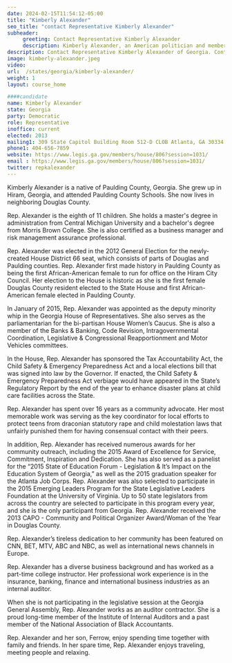 ```yaml
---
date: 2024-02-15T11:54:12-05:00
title: "Kimberly Alexander"
seo_title: "contact Representative Kimberly Alexander"
subheader:
     greeting: Contact Representative Kimberly Alexander
     description: Kimberly Alexander, an American politician and member of the Democratic Party, has been serving as a member of the Georgia House of Representatives, representing District 66, since assuming office on January 14, 2013.
description: Contact Representative Kimberly Alexander of Georgia. Contact information for Kimberly Alexander includes email address, phone number, and mailing address.
image: kimberly-alexander.jpeg
video:
url:  /states/georgia/kimberly-alexander/
weight: 1
layout: course_home

####candidate
name: Kimberly Alexander
state: Georgia
party: Democratic
role: Representative
inoffice: current
elected: 2013
mailing1: 309 State Capitol Building Room 512-D CLOB Atlanta, GA 30334
phone1: 404-656-7859
website: https://www.legis.ga.gov/members/house/806?session=1031/
email : https://www.legis.ga.gov/members/house/806?session=1031/
twitter: repkalexander
---
```


Kimberly Alexander is a native of Paulding County, Georgia. She grew up in Hiram, Georgia, and attended Paulding County Schools. She now lives in neighboring Douglas County.

Rep. Alexander is the eighth of 11 children. She holds a master's degree in administration from Central Michigan University and a bachelor's degree from Morris Brown College. She is also certified as a business manager and risk management assurance professional.

Rep. Alexander was elected in the 2012 General Election for the newly-created House District 66 seat, which consists of parts of Douglas and Paulding counties. Rep. Alexander first made history in Paulding County as being the first African-American female to run for office on the Hiram City Council. Her election to the House is historic as she is the first female Douglas County resident elected to the State House and first African-American female elected in Paulding County.

In January of 2015, Rep. Alexander was appointed as the deputy minority whip in the Georgia House of Representatives. She also serves as the parliamentarian for the bi-partisan House Women’s Caucus. She is also a member of the Banks & Banking, Code Revision, Intragovernmental Coordination, Legislative & Congressional Reapportionment and Motor Vehicles committees.

In the House, Rep. Alexander has sponsored the Tax Accountability Act, the Child Safety & Emergency Preparedness Act and a local elections bill that was signed into law by the Governor. If enacted, the Child Safety & Emergency Preparedness Act verbiage would have appeared in the State’s Regulatory Report by the end of the year to enhance disaster plans at child care facilities across the State.

Rep. Alexander has spent over 16 years as a community advocate. Her most memorable work was serving as the key coordinator for local efforts to protect teens from draconian statutory rape and child molestation laws that unfairly punished them for having consensual contact with their peers.

In addition, Rep. Alexander has received numerous awards for her community outreach, including the 2015 Award of Excellence for Service, Commitment, Inspiration and Dedication. She has also served as a panelist for the “2015 State of Education Forum - Legislation & It’s Impact on the Education System of Georgia,” as well as the 2015 graduation speaker for the Atlanta Job Corps. Rep. Alexander was also selected to participate in the 2015 Emerging Leaders Program for the State Legislative Leaders Foundation at the University of Virginia. Up to 50 state legislators from across the country are selected to participate in this program every year, and she is the only participant from Georgia. Rep. Alexander received the 2013 CAPO - Community and Political Organizer Award/Woman of the Year in Douglas County.

Rep. Alexander’s tireless dedication to her community has been featured on CNN, BET, MTV, ABC and NBC, as well as international news channels in Europe.

Rep. Alexander has a diverse business background and has worked as a part-time college instructor. Her professional work experience is in the insurance, banking, finance and international business industries as an internal auditor.

When she is not participating in the legislative session at the Georgia General Assembly, Rep. Alexander works as an auditor contractor. She is a proud long-time member of the Institute of Internal Auditors and a past member of the National Association of Black Accountants.

Rep. Alexander and her son, Ferrow, enjoy spending time together with family and friends. In her spare time, Rep. Alexander enjoys traveling, meeting people and relaxing.
